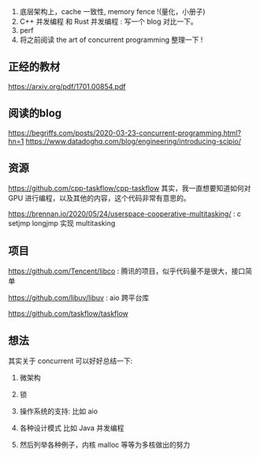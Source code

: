 1. 底层架构上，cache 一致性, memory fence !(量化，小册子)
2. C++ 并发编程 和 Rust 并发编程 : 写一个 blog 对比一下。
3. perf
4. 将之前阅读 the art of concurrent programming 整理一下 !

## 正经的教材
https://arxiv.org/pdf/1701.00854.pdf

## 阅读的blog

https://begriffs.com/posts/2020-03-23-concurrent-programming.html?hn=1
https://www.datadoghq.com/blog/engineering/introducing-scipio/

## 资源

https://github.com/cpp-taskflow/cpp-taskflow 其实，我一直想要知道如何对 GPU 进行编程，以及其他的内容，这个代码非常有意思的。

https://brennan.io/2020/05/24/userspace-cooperative-multitasking/ : c setjmp longjmp 实现 multitasking

## 项目
https://github.com/Tencent/libco : 腾讯的项目，似乎代码量不是很大，接口简单

https://github.com/libuv/libuv : aio 跨平台库

https://github.com/taskflow/taskflow

## 想法
其实关于 concurrent 可以好好总结一下:
1. 微架构
2. 锁
3. 操作系统的支持: 比如 aio
4. 各种设计模式 比如 Java 并发编程

5. 然后列举各种例子，内核 malloc 等等为多核做出的努力
